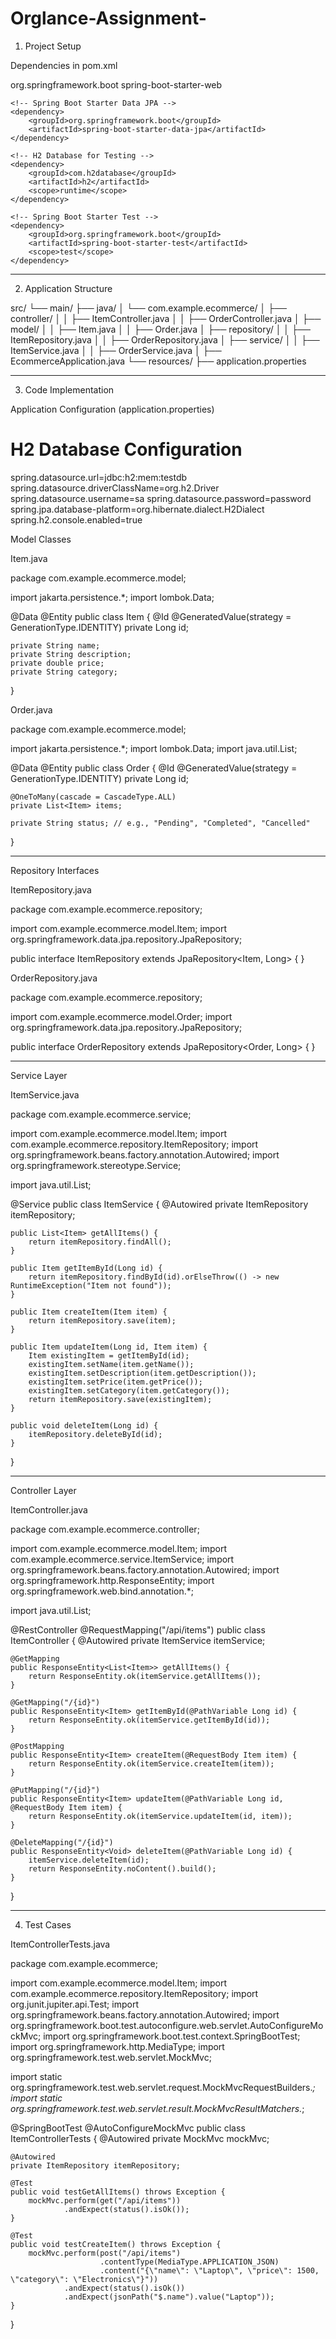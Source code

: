 # Orglance-Assignment-

1. Project Setup

Dependencies in pom.xml

<dependencies>
    <!-- Spring Boot Starter Web -->
    <dependency>
        <groupId>org.springframework.boot</groupId>
        <artifactId>spring-boot-starter-web</artifactId>
    </dependency>
    
    <!-- Spring Boot Starter Data JPA -->
    <dependency>
        <groupId>org.springframework.boot</groupId>
        <artifactId>spring-boot-starter-data-jpa</artifactId>
    </dependency>

    <!-- H2 Database for Testing -->
    <dependency>
        <groupId>com.h2database</groupId>
        <artifactId>h2</artifactId>
        <scope>runtime</scope>
    </dependency>

    <!-- Spring Boot Starter Test -->
    <dependency>
        <groupId>org.springframework.boot</groupId>
        <artifactId>spring-boot-starter-test</artifactId>
        <scope>test</scope>
    </dependency>
</dependencies>


---

2. Application Structure

src/
└── main/
    ├── java/
    │   └── com.example.ecommerce/
    │       ├── controller/
    │       │   ├── ItemController.java
    │       │   ├── OrderController.java
    │       ├── model/
    │       │   ├── Item.java
    │       │   ├── Order.java
    │       ├── repository/
    │       │   ├── ItemRepository.java
    │       │   ├── OrderRepository.java
    │       ├── service/
    │       │   ├── ItemService.java
    │       │   ├── OrderService.java
    │       ├── EcommerceApplication.java
    └── resources/
        ├── application.properties


---

3. Code Implementation

Application Configuration (application.properties)

# H2 Database Configuration
spring.datasource.url=jdbc:h2:mem:testdb
spring.datasource.driverClassName=org.h2.Driver
spring.datasource.username=sa
spring.datasource.password=password
spring.jpa.database-platform=org.hibernate.dialect.H2Dialect
spring.h2.console.enabled=true

Model Classes

Item.java

package com.example.ecommerce.model;

import jakarta.persistence.*;
import lombok.Data;

@Data
@Entity
public class Item {
    @Id
    @GeneratedValue(strategy = GenerationType.IDENTITY)
    private Long id;

    private String name;
    private String description;
    private double price;
    private String category;
}

Order.java

package com.example.ecommerce.model;

import jakarta.persistence.*;
import lombok.Data;
import java.util.List;

@Data
@Entity
public class Order {
    @Id
    @GeneratedValue(strategy = GenerationType.IDENTITY)
    private Long id;

    @OneToMany(cascade = CascadeType.ALL)
    private List<Item> items;

    private String status; // e.g., "Pending", "Completed", "Cancelled"
}


---

Repository Interfaces

ItemRepository.java

package com.example.ecommerce.repository;

import com.example.ecommerce.model.Item;
import org.springframework.data.jpa.repository.JpaRepository;

public interface ItemRepository extends JpaRepository<Item, Long> {
}

OrderRepository.java

package com.example.ecommerce.repository;

import com.example.ecommerce.model.Order;
import org.springframework.data.jpa.repository.JpaRepository;

public interface OrderRepository extends JpaRepository<Order, Long> {
}


---

Service Layer

ItemService.java

package com.example.ecommerce.service;

import com.example.ecommerce.model.Item;
import com.example.ecommerce.repository.ItemRepository;
import org.springframework.beans.factory.annotation.Autowired;
import org.springframework.stereotype.Service;

import java.util.List;

@Service
public class ItemService {
    @Autowired
    private ItemRepository itemRepository;

    public List<Item> getAllItems() {
        return itemRepository.findAll();
    }

    public Item getItemById(Long id) {
        return itemRepository.findById(id).orElseThrow(() -> new RuntimeException("Item not found"));
    }

    public Item createItem(Item item) {
        return itemRepository.save(item);
    }

    public Item updateItem(Long id, Item item) {
        Item existingItem = getItemById(id);
        existingItem.setName(item.getName());
        existingItem.setDescription(item.getDescription());
        existingItem.setPrice(item.getPrice());
        existingItem.setCategory(item.getCategory());
        return itemRepository.save(existingItem);
    }

    public void deleteItem(Long id) {
        itemRepository.deleteById(id);
    }
}


---

Controller Layer

ItemController.java

package com.example.ecommerce.controller;

import com.example.ecommerce.model.Item;
import com.example.ecommerce.service.ItemService;
import org.springframework.beans.factory.annotation.Autowired;
import org.springframework.http.ResponseEntity;
import org.springframework.web.bind.annotation.*;

import java.util.List;

@RestController
@RequestMapping("/api/items")
public class ItemController {
    @Autowired
    private ItemService itemService;

    @GetMapping
    public ResponseEntity<List<Item>> getAllItems() {
        return ResponseEntity.ok(itemService.getAllItems());
    }

    @GetMapping("/{id}")
    public ResponseEntity<Item> getItemById(@PathVariable Long id) {
        return ResponseEntity.ok(itemService.getItemById(id));
    }

    @PostMapping
    public ResponseEntity<Item> createItem(@RequestBody Item item) {
        return ResponseEntity.ok(itemService.createItem(item));
    }

    @PutMapping("/{id}")
    public ResponseEntity<Item> updateItem(@PathVariable Long id, @RequestBody Item item) {
        return ResponseEntity.ok(itemService.updateItem(id, item));
    }

    @DeleteMapping("/{id}")
    public ResponseEntity<Void> deleteItem(@PathVariable Long id) {
        itemService.deleteItem(id);
        return ResponseEntity.noContent().build();
    }
}


---

4. Test Cases

ItemControllerTests.java

package com.example.ecommerce;

import com.example.ecommerce.model.Item;
import com.example.ecommerce.repository.ItemRepository;
import org.junit.jupiter.api.Test;
import org.springframework.beans.factory.annotation.Autowired;
import org.springframework.boot.test.autoconfigure.web.servlet.AutoConfigureMockMvc;
import org.springframework.boot.test.context.SpringBootTest;
import org.springframework.http.MediaType;
import org.springframework.test.web.servlet.MockMvc;

import static org.springframework.test.web.servlet.request.MockMvcRequestBuilders.*;
import static org.springframework.test.web.servlet.result.MockMvcResultMatchers.*;

@SpringBootTest
@AutoConfigureMockMvc
public class ItemControllerTests {
    @Autowired
    private MockMvc mockMvc;

    @Autowired
    private ItemRepository itemRepository;

    @Test
    public void testGetAllItems() throws Exception {
        mockMvc.perform(get("/api/items"))
                .andExpect(status().isOk());
    }

    @Test
    public void testCreateItem() throws Exception {
        mockMvc.perform(post("/api/items")
                        .contentType(MediaType.APPLICATION_JSON)
                        .content("{\"name\": \"Laptop\", \"price\": 1500, \"category\": \"Electronics\"}"))
                .andExpect(status().isOk())
                .andExpect(jsonPath("$.name").value("Laptop"));
    }
}
